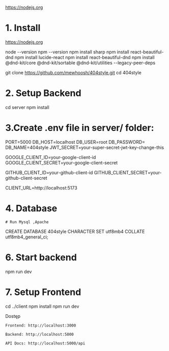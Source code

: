 https://nodejs.org
# 1. Install

https://nodejs.org

node --version
npm --version
npm install sharp
npm install react-beautiful-dnd
npm install lucide-react
npm install react-beautiful-dnd
npm install @dnd-kit/core @dnd-kit/sortable @dnd-kit/utilities --legacy-peer-deps

git clone https://github.com/mewhoosh/404style.git
cd 404style



# 2. Setup Backend
cd server
npm install

# 3.Create .env file in server/ folder:
PORT=5000
DB_HOST=localhost
DB_USER=root
DB_PASSWORD=
DB_NAME=404style
JWT_SECRET=your-super-secret-jwt-key-change-this

GOOGLE_CLIENT_ID=your-google-client-id
GOOGLE_CLIENT_SECRET=your-google-client-secret

GITHUB_CLIENT_ID=your-github-client-id
GITHUB_CLIENT_SECRET=your-github-client-secret

CLIENT_URL=http://localhost:5173


# 4. Database
    # Run Mysql ,Apache 
CREATE DATABASE 404style CHARACTER SET utf8mb4 COLLATE utf8mb4_general_ci;

# 6. Start backend
npm run dev

# 7. Setup Frontend


cd ../client
npm install
npm run dev


 Dostęp

    Frontend: http://localhost:3000

    Backend: http://localhost:5000

    API Docs: http://localhost:5000/api
